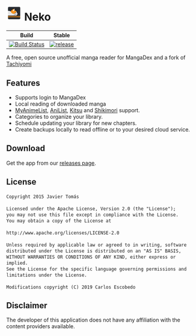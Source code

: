 # ![app icon](./.github/readme-images/app-icon.png) Neko

| Build | Stable | 
|-------|----------|
 | [![Build Status](https://travis-ci.org/CarlosEsco/Neko.svg?branch=master)](https://travis-ci.org/CarlosEsco/Neko) | [![release](https://img.shields.io/github/release/CarlosEsco/Neko.svg?maxAge=3600&label=download%20(autoupdate%20included))](https://github.com/CarlosEsco/Neko/releases) 


A free, open source unofficial manga reader for MangaDex and a fork of [Tachiyomi](https://github.com/inorichi/tachiyomi)

## Features
* Supports login to MangaDex
* Local reading of downloaded manga
* [MyAnimeList](https://myanimelist.net/), [AniList](https://anilist.co/),  [Kitsu](https://kitsu.io/explore/anime) and [Shikimori](https://shikimori.org/) support.
* Categories to organize your library.
* Schedule updating your library for new chapters.
* Create backups locally to read offline or to your desired cloud service. 


## Download
Get the app from our [releases page](https://github.com/CarlosEsco/Neko/releases).


## License

    Copyright 2015 Javier Tomás

    Licensed under the Apache License, Version 2.0 (the "License");
    you may not use this file except in compliance with the License.
    You may obtain a copy of the License at

    http://www.apache.org/licenses/LICENSE-2.0

    Unless required by applicable law or agreed to in writing, software
    distributed under the License is distributed on an "AS IS" BASIS,
    WITHOUT WARRANTIES OR CONDITIONS OF ANY KIND, either express or implied.
    See the License for the specific language governing permissions and
    limitations under the License.
    
    Modifications copyright (C) 2019 Carlos Escobedo

## Disclaimer

The developer of this application does not have any affiliation with the content providers available.
